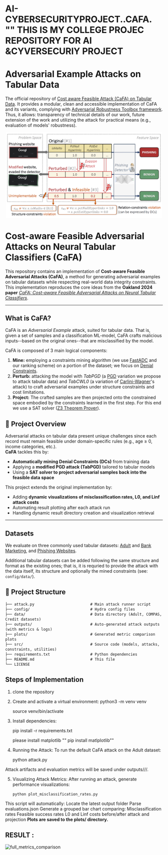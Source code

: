 # AI-CYBERSECURITYPROJECT..CAFA. "" THIS IS MY COLLEGE PROJEC REPOSITORY FOR AI &CYVERSECURIY PROJECT

# Adversarial Example Attacks on Tabular Data
The official repository of [Cost aware Feasible Attack (CaFA) on Tabular Data](TODO-LINK). It provides a modular, clean and 
accessible implementation of CaFA and its variants, complying with [Adversarial Robustness Toolbox framework](https://github.com/Trusted-AI/adversarial-robustness-toolbox/tree/main). 
Thus, it allows: transparency of technical details of our work, future extension of the work and utilizing the attack for practical means (e.g., evaluation of models' robustness).

<div align="center">
<img width="500" src="docs/tabular-attack-example.png">
</div>


#  Cost-aware Feasible Adversarial Attacks on Neural Tabular Classifiers (CaFA)

This repository contains an implementation of **Cost-aware Feasible Adversarial Attacks (CaFA)**, a method for generating adversarial examples on tabular datasets while respecting real-world data integrity constraints.  
This implementation reproduces the core ideas from the **Oakland 2024 paper** [*CaFA: Cost-aware Feasible Adversarial Attacks on Neural Tabular Classifiers*](https://github.com/matanbt/attack-tabular).

---
## What is CaFA?
CaFA is an _Adversarial Example_ attack, suited for tabular data. That is, given a set of samples and a classification 
ML-model, CaFA crafts malicious inputs--based on the original ones--that are misclassified by the model.

CaFA is composed of 3 main logical components:
1. **Mine:** employing a constraints mining algorithm (we use [FastADC](https://github.com/RangerShaw/FastADC) and our ranking scheme) on a 
portion of the dataset; we focus on [Denial Constraints](https://dl.acm.org/doi/10.14778/2536258.2536262).
2. **Perturb:** attacking the model with *TabPGD* (a [PGD](https://arxiv.org/abs/1706.06083) variation we propose to attack tabular data) and *TabCWL0*
(a variation of [Carlini-Wagner](https://arxiv.org/abs/1608.04644)'s attack) to craft adversarial examples under structure constraints and cost limitations.
3. **Project:** The crafted samples are then projected onto the constrained space embodied by the constraints 
learned in the first step. For this end we use a SAT solver ([Z3 Theorem Prover](https://github.com/Z3Prover/z3)).

## 📑 Project Overview

Adversarial attacks on tabular data present unique challenges since each record must remain feasible under domain-specific rules (e.g., age ≥ 0, income categories, etc.).  
**CaFA** tackles this by:
- **Automatically mining Denial Constraints (DCs)** from training data
- Applying a **modified PGD attack (TabPGD)** tailored to tabular models
- Using a **SAT solver to project adversarial samples back into the feasible data space**

This project extends the original implementation by:
- Adding **dynamic visualizations of misclassification rates, L0, and Linf attack costs**
- Automating result plotting after each attack run
- Handling dynamic result directory creation and visualization retrieval

---


## Datasets
We evaluate on three commonly used tabular datasets:
[Adult](https://archive.ics.uci.edu/ml/datasets/adult) and 
[Bank Marketing](https://archive.ics.uci.edu/dataset/222/bank+marketing), and
[Phishing Websites](https://archive.ics.uci.edu/ml/datasets/phishing+websites). 

Additional tabular datasets can be added following the same structure and format as the existing ones; that is, it is requried to provide the attack with the data itself, its structure and optionally the mined constraints (see: `config/data/`). 

## 📂 Project Structure
```
├── attack.py                         # Main attack runner script
├── config/                           # Hydra config files
├── data/                             # Data directory (Adult, COMPAS, Credit datasets)
├── outputs/                          # Auto-generated attack outputs (with metrics & logs)
├── plots/                            # Generated metric comparison plots
├── src/                              # Source code (models, attacks, constraints, utilities)
├── requirements.txt                  # Python dependencies
├── README.md                         # This file
└── LICENSE
```


## Steps of Implementation 
1. clone the repository 
   
2. Create and activate a virtual environment:
    python3 -m venv venv
    
    source venv/bin/activate
    
3. Install dependencies:
   
     pip install -r requirements.txt
   
   please install matplotlib "" pip install matlplotlib""
4. Running the Attack: To run the default CaFA attack on the Adult dataset:
   
     python attack.py
   
Attack artifacts and evaluation metrics will be saved under outputs/<date>/<run-time>/.


5. Visualizing Attack Metrics: After running an attack, generate performance visualizations:
   
       python plot_misclassification_rates.py
   
This script will automatically:
Locate the latest output folder Parse evaluations.json
Generate a grouped bar chart comparing:
Misclassification rates
Feasible success rates
L0 and Linf costs before/after attack and projection
**Plots are saved to the plots/ directory.**


## RESULT :
![full_metrics_comparison](https://github.com/user-attachments/assets/f1706198-d383-4bc9-8d05-21577ddcf343)






